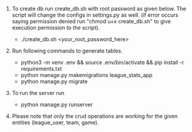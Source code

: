 1. To create db run create_db.sh with root password as given below. The script will change the configs in settings.py as well. (if error occurs saying permission denied run "chmod u+x create_db.sh" to give execution permission to the script).

	- ./create_db.sh <your_root_password_here>

2. Run following commands to generate tables.

	- python3 -m venv .env && source .env/bin/activate && pip install -r requirements.txt
	- python manage.py makemigrations league_stats_app
	- python manage.py migrate 

3. To run the server run
	- python manage.py runserver

4. Please note that only the crud operations are working for the given entities (league_user, team, game).
